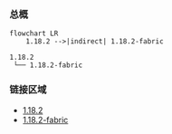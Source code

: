 ### 总概

```mermaid
flowchart LR
    1.18.2 -->|indirect| 1.18.2-fabric
```

```
1.18.2
 └── 1.18.2-fabric
```

### 链接区域

- [1.18.2](/projects/1.18/assets/vanity-metallurgical/vanity_metallurgical)
- [1.18.2-fabric](/projects/1.18-fabric/assets/vanity-metallurgical/vanity_metallurgical)